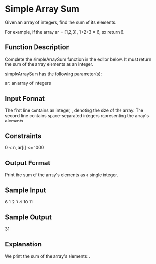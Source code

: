 # Simple Array Sum
Given an array of integers, find the sum of its elements.

For example, if the array ar = [1,2,3], 1+2+3 = 6, so return 6.

## Function Description

Complete the simpleArraySum function in the editor below. It must return the sum of the array elements as an integer.

simpleArraySum has the following parameter(s):

ar: an array of integers

## Input Format

The first line contains an integer, , denoting the size of the array.
The second line contains  space-separated integers representing the array's elements.

## Constraints
0 < n, ar[i] <= 1000

## Output Format

Print the sum of the array's elements as a single integer.

## Sample Input

6
1 2 3 4 10 11

## Sample Output

31

## Explanation

We print the sum of the array's elements: .